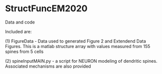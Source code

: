 # StructFuncEM2020
Data and code

Included are:  

(1) FigureData - Data used to generated Figure 2 and Extendend Data Figures. This is a matlab structure array with values measured from 155 spines from 5 cells

(2) spineInputMAIN.py - a script for NEURON modeling of dendritic spines. Associated mechanisms are also provided
